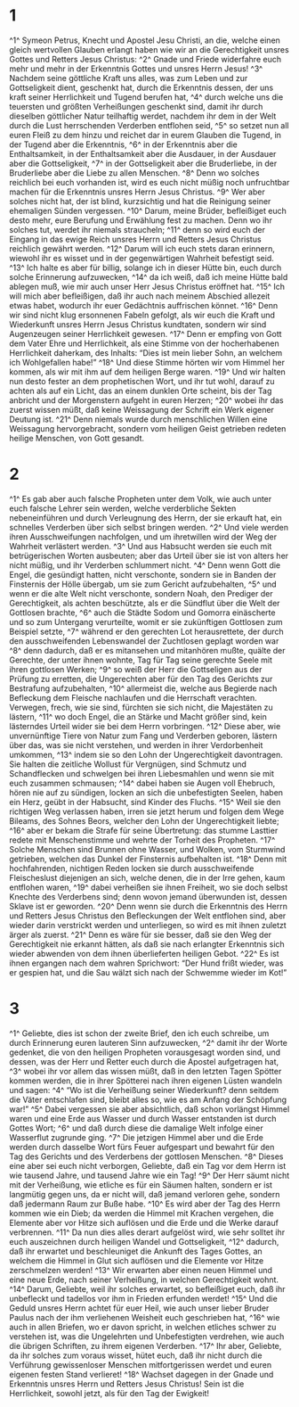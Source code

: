 # 1 
^1^ Symeon Petrus, Knecht und Apostel Jesu Christi, an die, welche einen gleich wertvollen Glauben erlangt haben wie wir an die Gerechtigkeit unsres Gottes und Retters Jesus Christus: 
^2^ Gnade und Friede widerfahre euch mehr und mehr in der Erkenntnis Gottes und unsres Herrn Jesus! 
^3^ Nachdem seine göttliche Kraft uns alles, was zum Leben und zur Gottseligkeit dient, geschenkt hat, durch die Erkenntnis dessen, der uns kraft seiner Herrlichkeit und Tugend berufen hat, 
^4^ durch welche uns die teuersten und größten Verheißungen geschenkt sind, damit ihr durch dieselben göttlicher Natur teilhaftig werdet, nachdem ihr dem in der Welt durch die Lust herrschenden Verderben entflohen seid, 
^5^ so setzet nun all euren Fleiß zu dem hinzu und reichet dar in eurem Glauben die Tugend, in der Tugend aber die Erkenntnis, 
^6^ in der Erkenntnis aber die Enthaltsamkeit, in der Enthaltsamkeit aber die Ausdauer, in der Ausdauer aber die Gottseligkeit, 
^7^ in der Gottseligkeit aber die Bruderliebe, in der Bruderliebe aber die Liebe zu allen Menschen. 
^8^ Denn wo solches reichlich bei euch vorhanden ist, wird es euch nicht müßig noch unfruchtbar machen für die Erkenntnis unsres Herrn Jesus Christus. 
^9^ Wer aber solches nicht hat, der ist blind, kurzsichtig und hat die Reinigung seiner ehemaligen Sünden vergessen. 
^10^ Darum, meine Brüder, befleißiget euch desto mehr, eure Berufung und Erwählung fest zu machen. Denn wo ihr solches tut, werdet ihr niemals straucheln; 
^11^ denn so wird euch der Eingang in das ewige Reich unsres Herrn und Retters Jesus Christus reichlich gewährt werden. 
^12^ Darum will ich euch stets daran erinnern, wiewohl ihr es wisset und in der gegenwärtigen Wahrheit befestigt seid. 
^13^ Ich halte es aber für billig, solange ich in dieser Hütte bin, euch durch solche Erinnerung aufzuwecken, 
^14^ da ich weiß, daß ich meine Hütte bald ablegen muß, wie mir auch unser Herr Jesus Christus eröffnet hat. 
^15^ Ich will mich aber befleißigen, daß ihr auch nach meinem Abschied allezeit etwas habet, wodurch ihr euer Gedächtnis auffrischen könnet. 
^16^ Denn wir sind nicht klug ersonnenen Fabeln gefolgt, als wir euch die Kraft und Wiederkunft unsres Herrn Jesus Christus kundtaten, sondern wir sind Augenzeugen seiner Herrlichkeit gewesen. 
^17^ Denn er empfing von Gott dem Vater Ehre und Herrlichkeit, als eine Stimme von der hocherhabenen Herrlichkeit daherkam, des Inhalts: “Dies ist mein lieber Sohn, an welchem ich Wohlgefallen habe!” 
^18^ Und diese Stimme hörten wir vom Himmel her kommen, als wir mit ihm auf dem heiligen Berge waren. 
^19^ Und wir halten nun desto fester an dem prophetischen Wort, und ihr tut wohl, darauf zu achten als auf ein Licht, das an einem dunklen Orte scheint, bis der Tag anbricht und der Morgenstern aufgeht in euren Herzen; 
^20^ wobei ihr das zuerst wissen müßt, daß keine Weissagung der Schrift ein Werk eigener Deutung ist. 
^21^ Denn niemals wurde durch menschlichen Willen eine Weissagung hervorgebracht, sondern vom heiligen Geist getrieben redeten heilige Menschen, von Gott gesandt. 

# 2 
^1^ Es gab aber auch falsche Propheten unter dem Volk, wie auch unter euch falsche Lehrer sein werden, welche verderbliche Sekten nebeneinführen und durch Verleugnung des Herrn, der sie erkauft hat, ein schnelles Verderben über sich selbst bringen werden. 
^2^ Und viele werden ihren Ausschweifungen nachfolgen, und um ihretwillen wird der Weg der Wahrheit verlästert werden. 
^3^ Und aus Habsucht werden sie euch mit betrügerischen Worten ausbeuten; aber das Urteil über sie ist von alters her nicht müßig, und ihr Verderben schlummert nicht. 
^4^ Denn wenn Gott die Engel, die gesündigt hatten, nicht verschonte, sondern sie in Banden der Finsternis der Hölle übergab, um sie zum Gericht aufzubehalten, 
^5^ und wenn er die alte Welt nicht verschonte, sondern Noah, den Prediger der Gerechtigkeit, als achten beschützte, als er die Sündflut über die Welt der Gottlosen brachte, 
^6^ auch die Städte Sodom und Gomorra einäscherte und so zum Untergang verurteilte, womit er sie zukünftigen Gottlosen zum Beispiel setzte, 
^7^ während er den gerechten Lot herausrettete, der durch den ausschweifenden Lebenswandel der Zuchtlosen geplagt worden war 
^8^ denn dadurch, daß er es mitansehen und mitanhören mußte, quälte der Gerechte, der unter ihnen wohnte, Tag für Tag seine gerechte Seele mit ihren gottlosen Werken; 
^9^ so weiß der Herr die Gottseligen aus der Prüfung zu erretten, die Ungerechten aber für den Tag des Gerichts zur Bestrafung aufzubehalten, 
^10^ allermeist die, welche aus Begierde nach Befleckung dem Fleische nachlaufen und die Herrschaft verachten. Verwegen, frech, wie sie sind, fürchten sie sich nicht, die Majestäten zu lästern, 
^11^ wo doch Engel, die an Stärke und Macht größer sind, kein lästerndes Urteil wider sie bei dem Herrn vorbringen. 
^12^ Diese aber, wie unvernünftige Tiere von Natur zum Fang und Verderben geboren, lästern über das, was sie nicht verstehen, und werden in ihrer Verdorbenheit umkommen, 
^13^ indem sie so den Lohn der Ungerechtigkeit davontragen. Sie halten die zeitliche Wollust für Vergnügen, sind Schmutz und Schandflecken und schwelgen bei ihren Liebesmahlen und wenn sie mit euch zusammen schmausen; 
^14^ dabei haben sie Augen voll Ehebruch, hören nie auf zu sündigen, locken an sich die unbefestigten Seelen, haben ein Herz, geübt in der Habsucht, sind Kinder des Fluchs. 
^15^ Weil sie den richtigen Weg verlassen haben, irren sie jetzt herum und folgen dem Wege Bileams, des Sohnes Beors, welcher den Lohn der Ungerechtigkeit liebte; 
^16^ aber er bekam die Strafe für seine Übertretung: das stumme Lasttier redete mit Menschenstimme und wehrte der Torheit des Propheten. 
^17^ Solche Menschen sind Brunnen ohne Wasser, und Wolken, vom Sturmwind getrieben, welchen das Dunkel der Finsternis aufbehalten ist. 
^18^ Denn mit hochfahrenden, nichtigen Reden locken sie durch ausschweifende Fleischeslust diejenigen an sich, welche denen, die in der Irre gehen, kaum entflohen waren, 
^19^ dabei verheißen sie ihnen Freiheit, wo sie doch selbst Knechte des Verderbens sind; denn wovon jemand überwunden ist, dessen Sklave ist er geworden. 
^20^ Denn wenn sie durch die Erkenntnis des Herrn und Retters Jesus Christus den Befleckungen der Welt entflohen sind, aber wieder darin verstrickt werden und unterliegen, so wird es mit ihnen zuletzt ärger als zuerst. 
^21^ Denn es wäre für sie besser, daß sie den Weg der Gerechtigkeit nie erkannt hätten, als daß sie nach erlangter Erkenntnis sich wieder abwenden von dem ihnen überlieferten heiligen Gebot. 
^22^ Es ist ihnen ergangen nach dem wahren Sprichwort: “Der Hund frißt wieder, was er gespien hat, und die Sau wälzt sich nach der Schwemme wieder im Kot!” 

# 3 
^1^ Geliebte, dies ist schon der zweite Brief, den ich euch schreibe, um durch Erinnerung euren lauteren Sinn aufzuwecken, 
^2^ damit ihr der Worte gedenket, die von den heiligen Propheten vorausgesagt worden sind, und dessen, was der Herr und Retter euch durch die Apostel aufgetragen hat, 
^3^ wobei ihr vor allem das wissen müßt, daß in den letzten Tagen Spötter kommen werden, die in ihrer Spötterei nach ihren eigenen Lüsten wandeln und sagen: 
^4^ “Wo ist die Verheißung seiner Wiederkunft? denn seitdem die Väter entschlafen sind, bleibt alles so, wie es am Anfang der Schöpfung war!” 
^5^ Dabei vergessen sie aber absichtlich, daß schon vorlängst Himmel waren und eine Erde aus Wasser und durch Wasser entstanden ist durch Gottes Wort; 
^6^ und daß durch diese die damalige Welt infolge einer Wasserflut zugrunde ging. 
^7^ Die jetzigen Himmel aber und die Erde werden durch dasselbe Wort fürs Feuer aufgespart und bewahrt für den Tag des Gerichts und des Verderbens der gottlosen Menschen. 
^8^ Dieses eine aber sei euch nicht verborgen, Geliebte, daß ein Tag vor dem Herrn ist wie tausend Jahre, und tausend Jahre wie ein Tag! 
^9^ Der Herr säumt nicht mit der Verheißung, wie etliche es für ein Säumen halten, sondern er ist langmütig gegen uns, da er nicht will, daß jemand verloren gehe, sondern daß jedermann Raum zur Buße habe. 
^10^ Es wird aber der Tag des Herrn kommen wie ein Dieb; da werden die Himmel mit Krachen vergehen, die Elemente aber vor Hitze sich auflösen und die Erde und die Werke darauf verbrennen. 
^11^ Da nun dies alles derart aufgelöst wird, wie sehr solltet ihr euch auszeichnen durch heiligen Wandel und Gottseligkeit, 
^12^ dadurch, daß ihr erwartet und beschleuniget die Ankunft des Tages Gottes, an welchem die Himmel in Glut sich auflösen und die Elemente vor Hitze zerschmelzen werden! 
^13^ Wir erwarten aber einen neuen Himmel und eine neue Erde, nach seiner Verheißung, in welchen Gerechtigkeit wohnt. 
^14^ Darum, Geliebte, weil ihr solches erwartet, so befleißiget euch, daß ihr unbefleckt und tadellos vor ihm in Frieden erfunden werdet! 
^15^ Und die Geduld unsres Herrn achtet für euer Heil, wie auch unser lieber Bruder Paulus nach der ihm verliehenen Weisheit euch geschrieben hat, 
^16^ wie auch in allen Briefen, wo er davon spricht, in welchen etliches schwer zu verstehen ist, was die Ungelehrten und Unbefestigten verdrehen, wie auch die übrigen Schriften, zu ihrem eigenen Verderben. 
^17^ Ihr aber, Geliebte, da ihr solches zum voraus wisset, hütet euch, daß ihr nicht durch die Verführung gewissenloser Menschen mitfortgerissen werdet und euren eigenen festen Stand verlieret! 
^18^ Wachset dagegen in der Gnade und Erkenntnis unsres Herrn und Retters Jesus Christus! Sein ist die Herrlichkeit, sowohl jetzt, als für den Tag der Ewigkeit! 